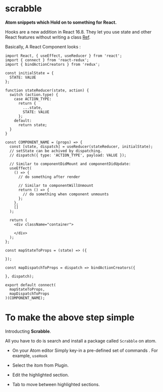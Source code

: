 # scrabble


**Atom snippets which Hold on to something for React.**

 
Hooks are a new addition in React 16.8. They let you use state and other React features without writing a class [Ref](https://reactjs.org/docs/hooks-overview.html).


Basically, A React Component looks :

    import React, { useEffect, useReducer } from 'react';
    import { connect } from 'react-redux';
    import { bindActionCreators } from 'redux';
    
    const initialState = {
      STATE: VALUE
    };
    
    function stateReducer(state, action) {
      switch (action.type) {
        case ACTION_TYPE:
          return {
            ...state,
            STATE: VALUE
          };
        default:
          return state;
      }
    }
    
    const COMPONENT_NAME = (props) => {
      const [state, dispatch] = useReducer(stateReducer, initialState);
      // setState can be achived by dispatching.
      // dispatch({ type: 'ACTION_TYPE', payload: VALUE });
    
      // Similar to componentDidMount and componentDidUpdate:
      useEffect(
        () => {
          // do something after render
    
          // Similar to componentWillUnmount
          return () => {
            // do something when component unmounts
          };
        },
        []
      );
    
      return (
        <div className="container">
    
        </div>
      );
    };
    
    const mapStateToProps = (state) => ({
    
    });
    
    const mapDispatchToProps = dispatch => bindActionCreators({
    
    }, dispatch);
    
    export default connect(
      mapStateToProps,
      mapDispatchToProps
    )(COMPONENT_NAME);

# To make the above step simple

Introducting **Scrabble**.

All you have to do is search and install a package called `Scrabble` on atom.

 - On your Atom editor Simply key-in a pre-defined set of commands . For
   example,    `useHook`
   
 - Select the itom from Plugin.
 - Edit the highlighted section.
 - Tab to move between highlighted sections.
